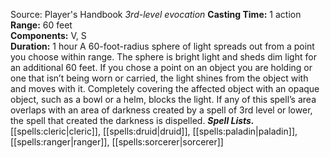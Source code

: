 Source: Player's Handbook
*3rd-level evocation*
**Casting Time:** 1 action  
**Range:** 60 feet  
**Components:** V, S  
**Duration:** 1 hour
A 60-foot-radius sphere of light spreads out from a point you choose within range. The sphere is bright light and sheds dim light for an additional 60 feet.
If you chose a point on an object you are holding or one that isn’t being worn or carried, the light shines from the object with and moves with it. Completely covering the affected object with an opaque object, such as a bowl or a helm, blocks the light.
If any of this spell’s area overlaps with an area of darkness created by a spell of 3rd level or lower, the spell that created the darkness is dispelled.
***Spell Lists.*** [[spells:cleric|cleric]], [[spells:druid|druid]], [[spells:paladin|paladin]], [[spells:ranger|ranger]], [[spells:sorcerer|sorcerer]]